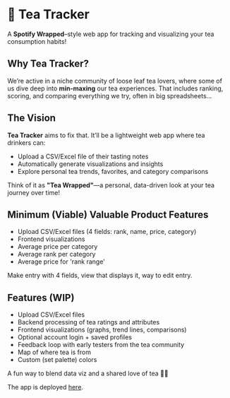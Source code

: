 # 🍵 Tea Tracker  
A **Spotify Wrapped**–style web app for tracking and visualizing your tea consumption habits!

## Why Tea Tracker?  
We’re active in a niche community of loose leaf tea lovers, where some of us dive deep into **min-maxing** our tea experiences. That includes ranking, scoring, and comparing everything we try, often in big spreadsheets...

## The Vision  
**Tea Tracker** aims to fix that. It’ll be a lightweight web app where tea drinkers can:  
- Upload a CSV/Excel file of their tasting notes  
- Automatically generate visualizations and insights  
- Explore personal tea trends, favorites, and category comparisons

Think of it as **"Tea Wrapped"**—a personal, data-driven look at your tea journey over time!

## Minimum (Viable) Valuable Product Features
- Upload CSV/Excel files (4 fields: rank, name, price, category)
- Frontend visualizations 
 - Average price per category
 - Average rank per category
 - Average price for 'rank range' 

Make entry with 4 fields, view that displays it, way to edit entry. 

## Features (WIP)  
- Upload CSV/Excel files  
- Backend processing of tea ratings and attributes  
- Frontend visualizations (graphs, trend lines, comparisons)  
- Optional account login + saved profiles  
- Feedback loop with early testers from the tea community
- Map of where tea is from
- Custom (set palette) colors
 
A fun way to blend data viz and a shared love of tea 🍵😸

The app is deployed [here](https://tea-tracker-f25a3c23e82f.herokuapp.com/).
